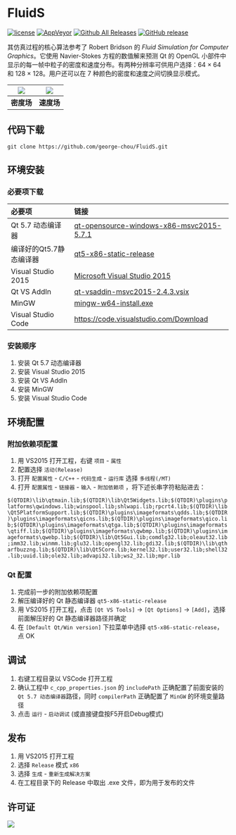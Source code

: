# FluidS

[![license](https://img.shields.io/github/license/george-chou/FluidS.svg)](https://www.gnu.org/licenses/gpl-3.0.en.html)
[![AppVeyor](https://img.shields.io/appveyor/ci/george-chou/FluidS.svg?logo=appveyor)](https://ci.appveyor.com/project/george-chou/FluidS)
[![Github All Releases](https://img.shields.io/github/downloads/george-chou/FluidS/total.svg)](https://github.com/george-chou/FluidS/releases)
[![GitHub release](https://img.shields.io/github/release/george-chou/FluidS.svg)](https://github.com/george-chou/FluidS/releases/latest)

其仿真过程的核心算法参考了 Robert Bridson 的 <i>Fluid Simulation for Computer Graphics</i>。它使用 Navier-Stokes 方程的数值解来预测 Qt 的 OpenGL 小部件中显示的每一帧中粒子的密度和速度分布。有两种分辨率可供用户选择：64 × 64 和 128 × 128。用户还可以在 7 种颜色的密度和速度之间切换显示模式。

| <img src="https://picrepo.netlify.app/FluidS/fsd.PNG"/> | <img src="https://picrepo.netlify.app/FluidS/fsv.PNG"/> |
| :-----------------------------------------------------: | :-----------------------------------------------------: |
|                       **密度场**                        |                       **速度场**                        |

## 代码下载
```
git clone https://github.com/george-chou/FluidS.git
```

## 环境安装

### 必要项下载

| 必要项                  | 链接                                                                                                                                     |
| :---------------------- | :--------------------------------------------------------------------------------------------------------------------------------------- |
| Qt 5.7 动态编译器       | [qt-opensource-windows-x86-msvc2015-5.7.1](https://download.qt.io/new_archive/qt/5.7/5.7.1/qt-opensource-windows-x86-msvc2015-5.7.1.exe) |
| 编译好的Qt5.7静态编译器 | [qt5-x86-static-release](https://www.123pan.com/s/Hl2SVv-fWWRh)                                                                          |
| Visual Studio 2015      | [Microsoft Visual Studio 2015](https://www.123pan.com/s/Hl2SVv-xWWRh)                                                                    |
| Qt VS AddIn             | [qt-vsaddin-msvc2015-2.4.3.vsix](https://download.qt.io/archive/vsaddin/2.4.3/qt-vsaddin-msvc2015-2.4.3.vsix)                            |
| MinGW                   | [mingw-w64-install.exe](https://www.123pan.com/s/Hl2SVv-pWWRh)                                                                           |
| Visual Studio Code      | <https://code.visualstudio.com/Download>                                                                                                 |

### 安装顺序

1. 安装 Qt 5.7 动态编译器
2. 安装 Visual Studio 2015
3. 安装 Qt VS AddIn
4. 安装 MinGW
5. 安装 Visual Studio Code

## 环境配置

### 附加依赖项配置

1. 用 VS2015 打开工程，右键 `项目` - `属性`
2. 配置选择 `活动(Release)`
3. 打开 `配置属性` - `C/C++` - `代码生成` - `运行库` 选择 `多线程(/MT)`
4. 打开 `配置属性` - `链接器` - `输入` - `附加依赖项` ，将下述长串字符粘贴进去：

`$(QTDIR)\lib\qtmain.lib;$(QTDIR)\lib\Qt5Widgets.lib;$(QTDIR)\plugins\platforms\qwindows.lib;winspool.lib;shlwapi.lib;rpcrt4.lib;$(QTDIR)\lib\Qt5PlatformSupport.lib;$(QTDIR)\plugins\imageformats\qdds.lib;$(QTDIR)\plugins\imageformats\qicns.lib;$(QTDIR)\plugins\imageformats\qico.lib;$(QTDIR)\plugins\imageformats\qtga.lib;$(QTDIR)\plugins\imageformats\qtiff.lib;$(QTDIR)\plugins\imageformats\qwbmp.lib;$(QTDIR)\plugins\imageformats\qwebp.lib;$(QTDIR)\lib\Qt5Gui.lib;comdlg32.lib;oleaut32.lib;imm32.lib;winmm.lib;glu32.lib;opengl32.lib;gdi32.lib;$(QTDIR)\lib\qtharfbuzzng.lib;$(QTDIR)\lib\Qt5Core.lib;kernel32.lib;user32.lib;shell32.lib;uuid.lib;ole32.lib;advapi32.lib;ws2_32.lib;mpr.lib`

### Qt 配置

1. 完成前一步的附加依赖项配置
2. 解压编译好的 Qt 静态编译器 `qt5-x86-static-release`
3. 用 VS2015 打开工程，点击 `[Qt VS Tools]` -> `[Qt Options]` -> `[Add]`，选择前面解压好的 Qt 静态编译器路径并确定
4. 在 `[Default Qt/Win version]` 下拉菜单中选择 `qt5-x86-static-release`，点 OK

## 调试

1. 右键工程目录以 VSCode 打开工程
2. 确认工程中 `c_cpp_properties.json` 的 `includePath` 正确配置了前面安装的 `Qt 5.7 动态编译器`路径，同时 `compilerPath` 正确配置了 `MinGW` 的环境变量路径
3. 点击 `运行` - `启动调试` (或直接键盘按F5开启Debug模式)

## 发布

1. 用 VS2015 打开工程
2. 选择 `Release` 模式 `x86`
3. 选择 `生成` - `重新生成解决方案`
4. 在工程目录下的 Release 中取出 .exe 文件，即为用于发布的文件

## 许可证

<a href="https://opensource.org/licenses/GPL-3.0" target="_blank">
    <img src="https://www.gnu.org/graphics/gplv3-127x51.png" />
</a>

